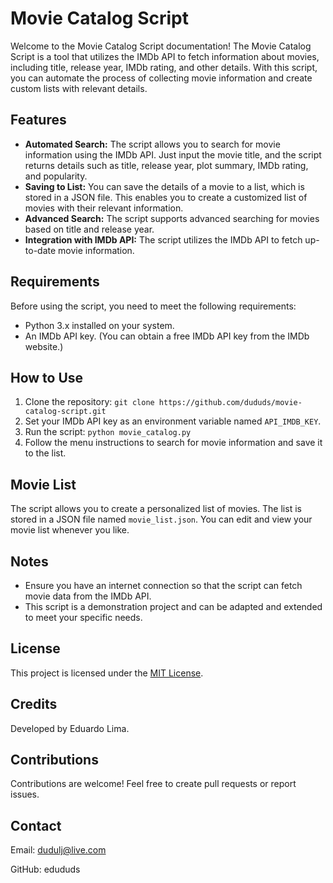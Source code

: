# Movie Catalog Script

Welcome to the Movie Catalog Script documentation! The Movie Catalog Script is a tool that utilizes the IMDb API to fetch information about movies, including title, release year, IMDb rating, and other details. With this script, you can automate the process of collecting movie information and create custom lists with relevant details.

## Features
- **Automated Search:** The script allows you to search for movie information using the IMDb API. Just input the movie title, and the script returns details such as title, release year, plot summary, IMDb rating, and popularity.
- **Saving to List:** You can save the details of a movie to a list, which is stored in a JSON file. This enables you to create a customized list of movies with their relevant information.
- **Advanced Search:** The script supports advanced searching for movies based on title and release year.
- **Integration with IMDb API:** The script utilizes the IMDb API to fetch up-to-date movie information.

## Requirements
Before using the script, you need to meet the following requirements:

- Python 3.x installed on your system.
- An IMDb API key. (You can obtain a free IMDb API key from the IMDb website.)

## How to Use
1. Clone the repository: `git clone https://github.com/dududs/movie-catalog-script.git`
2. Set your IMDb API key as an environment variable named `API_IMDB_KEY`.
3. Run the script: `python movie_catalog.py`
4. Follow the menu instructions to search for movie information and save it to the list.

## Movie List
The script allows you to create a personalized list of movies. The list is stored in a JSON file named `movie_list.json`. You can edit and view your movie list whenever you like.

## Notes
- Ensure you have an internet connection so that the script can fetch movie data from the IMDb API.
- This script is a demonstration project and can be adapted and extended to meet your specific needs.

## License
This project is licensed under the [MIT License](LICENSE).

## Credits
Developed by Eduardo Lima.

## Contributions
Contributions are welcome! Feel free to create pull requests or report issues.

## Contact
Email: dudulj@live.com

GitHub: edududs

